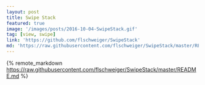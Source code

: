 ```yaml
---
layout: post
title: Swipe Stack
featured: true
image: '/images/posts/2016-10-04-SwipeStack.gif'
tag: [view, swipe]
link: 'https://github.com/flschweiger/SwipeStack'
md: 'https://raw.githubusercontent.com/flschweiger/SwipeStack/master/README.md'
---
```


{% remote_markdown https://raw.githubusercontent.com/flschweiger/SwipeStack/master/README.md %}